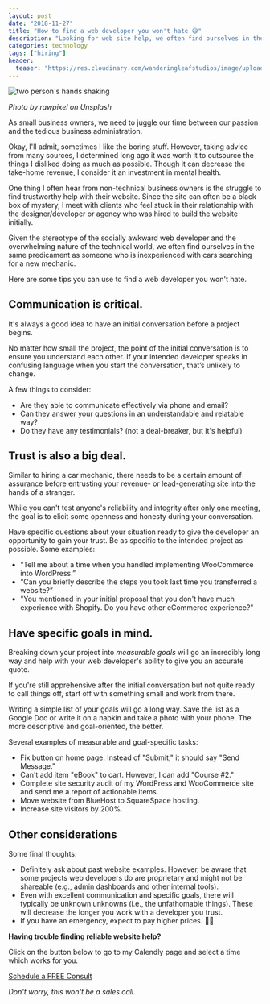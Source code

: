 ```yaml
---
layout: post
date: "2018-11-27"
title: "How to find a web developer you won't hate 😅"
description: "Looking for web site help, we often find ourselves in the same predicament as someone who is inexperienced with cars searching for a new mechanic. Here are some tips you can use to find a web developer you won't hate."
categories: technology
tags: ["hiring"]
header:
  teaser: "https://res.cloudinary.com/wanderingleafstudios/image/upload/b_auto,c_pad,g_center,h_630,w_1200/v1537890988/chrisjmears.com/blog/rawpixel-699806-unsplash.jpg"
---
```


![two person's hands shaking](https://res.cloudinary.com/wanderingleafstudios/image/upload/v1543340510/chrisjmears.com/blog/rawpixel-699806-unsplash.jpg)

<div class="text-right text-gray-500 text-sm mb-6">
  <em>Photo by rawpixel on Unsplash</em>
</div>

As small business owners, we need to juggle our time between our passion and the tedious business administration.

Okay, I'll admit, sometimes I like the boring stuff. However, taking advice from many sources, I determined long ago it was worth it to outsource the things I disliked doing as much as possible. Though it can decrease the take-home revenue, I consider it an investment in mental health.

One thing I often hear from non-technical business owners is the struggle to find trustworthy help with their website. Since the site can often be a black box of mystery, I meet with clients who feel stuck in their relationship with the designer/developer or agency who was hired to build the website initially.

Given the stereotype of the socially awkward web developer and the overwhelming nature of the technical world, we often find ourselves in the same predicament as someone who is inexperienced with cars searching for a new mechanic.

Here are some tips you can use to find a web developer you won't hate.

## Communication is critical.

It's always a good idea to have an initial conversation before a project begins.

No matter how small the project, the point of the initial conversation is to ensure you understand each other. If your intended developer speaks in confusing language when you start the conversation, that’s unlikely to change.

A few things to consider:

- Are they able to communicate effectively via phone and email?
- Can they answer your questions in an understandable and relatable way?
- Do they have any testimonials? (not a deal-breaker, but it's helpful)

## Trust is also a big deal.

Similar to hiring a car mechanic, there needs to be a certain amount of assurance before entrusting your revenue- or lead-generating site into the hands of a stranger.

While you can't test anyone's reliability and integrity after only one meeting, the goal is to elicit some openness and honesty during your conversation.

Have specific questions about your situation ready to give the developer an opportunity to gain your trust. Be as specific to the intended project as possible. Some examples:

- “Tell me about a time when you handled implementing WooCommerce into WordPress.”
- “Can you briefly describe the steps you took last time you transferred a website?”
- "You mentioned in your initial proposal that you don't have much experience with Shopify. Do you have other eCommerce experience?"

## Have specific goals in mind.

Breaking down your project into _measurable goals_ will go an incredibly long way and help with your web developer's ability to give you an accurate quote.

If you're still apprehensive after the initial conversation but not quite ready to call things off, start off with something small and work from there.

Writing a simple list of your goals will go a long way. Save the list as a Google Doc or write it on a napkin and take a photo with your phone. The more descriptive and goal-oriented, the better.

Several examples of measurable and goal-specific tasks:

- Fix button on home page. Instead of "Submit," it should say "Send Message."
- Can't add item "eBook" to cart. However, I can add "Course #2."
- Complete site security audit of my WordPress and WooCommerce site and send me a report of actionable items.
- Move website from BlueHost to SquareSpace hosting.
- Increase site visitors by 200%.

## Other considerations

Some final thoughts:

- Definitely ask about past website examples. However, be aware that some projects web developers do are proprietary and might not be shareable (e.g., admin dashboards and other internal tools).
- Even with excellent communication and specific goals, there will typically be unknown unknowns (i.e., the unfathomable things). These will decrease the longer you work with a developer you trust.
- If you have an emergency, expect to pay higher prices. 🤷‍♂️

<div class="text-center mt-10 border bg-gray-100 p-6">
  <p>
    <strong class="text-2xl">Having trouble finding reliable website help?</strong>
  </p>
  <p>
    Click on the button below to go to my Calendly page and select a time which works for you.
  </p>
  <p>
    <a href="https://calendly.com/chrisjmears/website-woes-intro" class="js-event-track bg-green-700 border-2 border-white hover:bg-green-500 font-semibold py-3 px-5 rounded shadow-md hover:shadow-none text-2xl inline-block no-underline">
      <span class="text-white">Schedule a FREE Consult</span>
    </a>
  </p>
  <p>
    <em class="text-base">Don't worry, this won't be a sales call.</em>
  </p>
</div>
